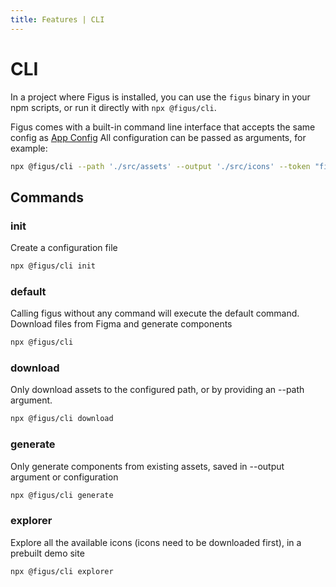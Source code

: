 ```yaml
---
title: Features | CLI
---
```


# CLI

In a project where Figus is installed, you can use the `figus` binary in your npm scripts, or run it directly with `npx @figus/cli`.

Figus comes with a built-in command line interface that accepts the same config as [App Config](../config/app-configs.md)
All configuration can be passed as arguments, for example:
```bash
npx @figus/cli --path './src/assets' --output './src/icons' --token "figma token" --page-name "figma page name" --file-key "figma file key"
```

## Commands

### init
Create a configuration file

```bash
npx @figus/cli init
```

### default

Calling figus without any command will execute the default command.
Download files from Figma and generate components

```bash
npx @figus/cli 
```

### download

Only download assets to the configured path, or by providing an --path argument. 

```bash
npx @figus/cli download 
```

### generate

Only generate components from existing assets, saved in --output argument or configuration 

```bash
npx @figus/cli generate 
```

### explorer 

Explore all the available icons (icons need to be downloaded first), in a prebuilt demo site

```bash
npx @figus/cli explorer 
```
